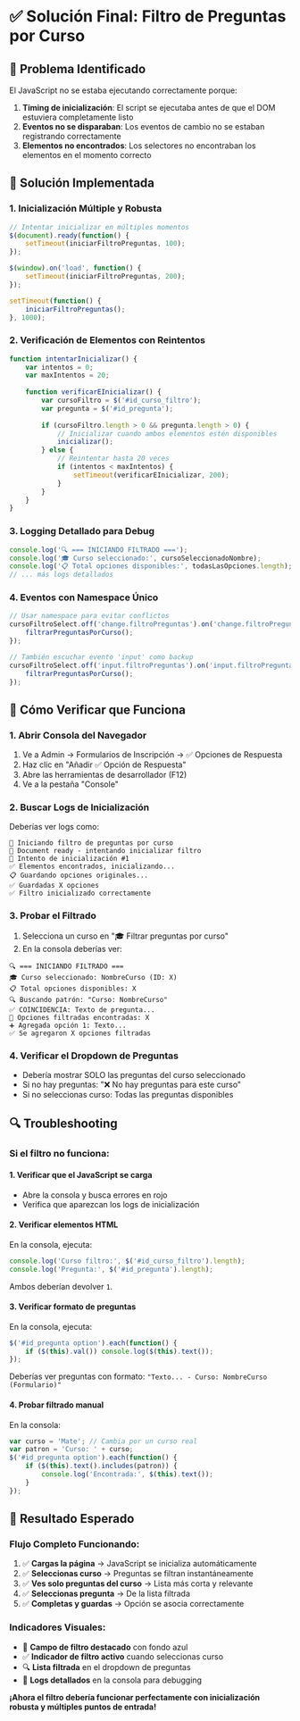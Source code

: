 # ✅ Solución Final: Filtro de Preguntas por Curso

## 🚨 Problema Identificado
El JavaScript no se estaba ejecutando correctamente porque:
1. **Timing de inicialización**: El script se ejecutaba antes de que el DOM estuviera completamente listo
2. **Eventos no se disparaban**: Los eventos de cambio no se estaban registrando correctamente
3. **Elementos no encontrados**: Los selectores no encontraban los elementos en el momento correcto

## 🔧 Solución Implementada

### **1. Inicialización Múltiple y Robusta**
```javascript
// Intentar inicializar en múltiples momentos
$(document).ready(function() {
    setTimeout(iniciarFiltroPreguntas, 100);
});

$(window).on('load', function() {
    setTimeout(iniciarFiltroPreguntas, 200);
});

setTimeout(function() {
    iniciarFiltroPreguntas();
}, 1000);
```

### **2. Verificación de Elementos con Reintentos**
```javascript
function intentarInicializar() {
    var intentos = 0;
    var maxIntentos = 20;
    
    function verificarEInicializar() {
        var cursoFiltro = $('#id_curso_filtro');
        var pregunta = $('#id_pregunta');
        
        if (cursoFiltro.length > 0 && pregunta.length > 0) {
            // Inicializar cuando ambos elementos estén disponibles
            inicializar();
        } else {
            // Reintentar hasta 20 veces
            if (intentos < maxIntentos) {
                setTimeout(verificarEInicializar, 200);
            }
        }
    }
}
```

### **3. Logging Detallado para Debug**
```javascript
console.log('🔍 === INICIANDO FILTRADO ===');
console.log('🎓 Curso seleccionado:', cursoSeleccionadoNombre);
console.log('📋 Total opciones disponibles:', todasLasOpciones.length);
// ... más logs detallados
```

### **4. Eventos con Namespace Único**
```javascript
// Usar namespace para evitar conflictos
cursoFiltroSelect.off('change.filtroPreguntas').on('change.filtroPreguntas', function() {
    filtrarPreguntasPorCurso();
});

// También escuchar evento 'input' como backup
cursoFiltroSelect.off('input.filtroPreguntas').on('input.filtroPreguntas', function() {
    filtrarPreguntasPorCurso();
});
```

## 🎯 Cómo Verificar que Funciona

### **1. Abrir Consola del Navegador**
1. Ve a Admin → Formularios de Inscripción → ✅ Opciones de Respuesta
2. Haz clic en "Añadir ✅ Opción de Respuesta"
3. Abre las herramientas de desarrollador (F12)
4. Ve a la pestaña "Console"

### **2. Buscar Logs de Inicialización**
Deberías ver logs como:
```
🚀 Iniciando filtro de preguntas por curso
📄 Document ready - intentando inicializar filtro
🔄 Intento de inicialización #1
✅ Elementos encontrados, inicializando...
📋 Guardando opciones originales...
✅ Guardadas X opciones
✅ Filtro inicializado correctamente
```

### **3. Probar el Filtrado**
1. Selecciona un curso en "🎓 Filtrar preguntas por curso"
2. En la consola deberías ver:
```
🔍 === INICIANDO FILTRADO ===
🎓 Curso seleccionado: NombreCurso (ID: X)
📋 Total opciones disponibles: X
🔍 Buscando patrón: "Curso: NombreCurso"
✅ COINCIDENCIA: Texto de pregunta...
🎯 Opciones filtradas encontradas: X
➕ Agregada opción 1: Texto...
✅ Se agregaron X opciones filtradas
```

### **4. Verificar el Dropdown de Preguntas**
- Debería mostrar SOLO las preguntas del curso seleccionado
- Si no hay preguntas: "❌ No hay preguntas para este curso"
- Si no seleccionas curso: Todas las preguntas disponibles

## 🔍 Troubleshooting

### **Si el filtro no funciona:**

#### **1. Verificar que el JavaScript se carga**
- Abre la consola y busca errores en rojo
- Verifica que aparezcan los logs de inicialización

#### **2. Verificar elementos HTML**
En la consola, ejecuta:
```javascript
console.log('Curso filtro:', $('#id_curso_filtro').length);
console.log('Pregunta:', $('#id_pregunta').length);
```
Ambos deberían devolver `1`.

#### **3. Verificar formato de preguntas**
En la consola, ejecuta:
```javascript
$('#id_pregunta option').each(function() {
    if ($(this).val()) console.log($(this).text());
});
```
Deberías ver preguntas con formato: `"Texto... - Curso: NombreCurso (Formulario)"`

#### **4. Probar filtrado manual**
En la consola:
```javascript
var curso = 'Mate'; // Cambia por un curso real
var patron = 'Curso: ' + curso;
$('#id_pregunta option').each(function() {
    if ($(this).text().includes(patron)) {
        console.log('Encontrada:', $(this).text());
    }
});
```

## 🎉 Resultado Esperado

### **Flujo Completo Funcionando:**
1. ✅ **Cargas la página** → JavaScript se inicializa automáticamente
2. ✅ **Seleccionas curso** → Preguntas se filtran instantáneamente
3. ✅ **Ves solo preguntas del curso** → Lista más corta y relevante
4. ✅ **Seleccionas pregunta** → De la lista filtrada
5. ✅ **Completas y guardas** → Opción se asocia correctamente

### **Indicadores Visuales:**
- 🎯 **Campo de filtro destacado** con fondo azul
- ✅ **Indicador de filtro activo** cuando seleccionas curso
- 🔍 **Lista filtrada** en el dropdown de preguntas
- 📝 **Logs detallados** en la consola para debugging

**¡Ahora el filtro debería funcionar perfectamente con inicialización robusta y múltiples puntos de entrada!**